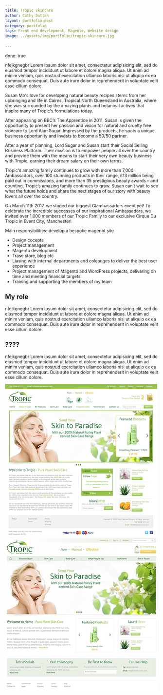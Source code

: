 ```yaml
---
title: Tropic skincare
author: Cathy Dutton
layout: portfolio-post
category: portfolio
tags: Front end development, Magento, Website design
image: ../assets/img/portfolio/tropic-skincare.jpg

---
```

done: true

<p class="highlight-quote">nfejkgnegbr Lorem ipsum dolor sit amet, consectetur adipisicing elit, sed do eiusmod tempor incididunt ut labore et dolore magna aliqua. Ut enim ad minim veniam, quis nostrud exercitation ullamco laboris nisi ut aliquip ex ea commodo consequat. Duis aute irure dolor in reprehenderit in voluptate velit esse cillum dolore. </p>

Susan Ma's love for developing natural beauty recipes stems from her upbringing and life in Cairns, Tropical North Queensland in Australia, where she was surrounded by the amazing plants and botanical actives that inspire many of Tropic's 
formulations today.

After appearing on BBC’s The Apprentice in 2011, Susan is given the opportunity to present her passion and vision for natural and cruelty free skincare to Lord Alan Sugar. Impressed by the products, he spots a unique business opportunity and invests to become a 50/50 partner.

After a year of planning, Lord Sugar and Susan start their Social Selling Business Platform. Their mission is to empower people all over the country and provide them with the means to start their very own beauty business with Tropic, earning their dream salary on their own terms.

Tropic's amazing family continues to grow with more than 7,000 Ambassadors, over 100 stunning products in their range, £13 million being paid out in commissions, and more than 35 prestigious beauty awards – and counting, Tropic’s amazing family continues to grow. Susan can’t wait to see what the future holds and share the next stages of our story with beauty lovers all over the country.

On March 11th 2017, we staged our biggest Glambassadors event yet! To celebrate the incredible successes of our inspirational Ambassadors, we invited over 1,000 members of our Tropic Family to our exclusive Cirque Du Tropic in Event City, Manchester!

Main responsibilities:
develop a bespoke magenot site

* Design cocepts
* Project management
* Magento development
* Trase store, blog etc
* Liasing with internal departments and coleauges to deliver the best user experience
* Project management of Magento and WordPress projects, delivering on time and meeting financial targets
* Training and supporting the members of my team




<h2 class="heading">My role</h2>
nfejkgnegbr Lorem ipsum dolor sit amet, consectetur adipisicing elit, sed do eiusmod tempor incididunt ut labore et dolore magna aliqua. Ut enim ad minim veniam, quis nostrud exercitation ullamco laboris nisi ut aliquip ex ea commodo consequat. Duis aute irure dolor in reprehenderit in voluptate velit esse cillum dolore. 


<h2 class="heading">????</h2>

nfejkgnegbr Lorem ipsum dolor sit amet, consectetur adipisicing elit, sed do eiusmod tempor incididunt ut labore et dolore magna aliqua. Ut enim ad minim veniam, quis nostrud exercitation ullamco laboris nisi ut aliquip ex ea commodo consequat. Duis aute irure dolor in reprehenderit in voluptate velit esse cillum dolore. 



<section class="portfolio-images">
<div class="portfolio-piece-wrapper">
    <div class="portfolio-piece">
        <img src="../assets/img/portfolio/tropic/tropic-one.jpg" class="portfolio-piece__img"  alt="#">
    </div>
</div>
<div class="portfolio-piece-wrapper">
    <div class="portfolio-piece">
        <img src="../assets/img/portfolio/tropic/tropic-two.jpg" class="portfolio-piece__img"  alt="#">
    </div>
</div>
</section>



